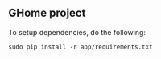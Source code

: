 ## GHome project

To setup dependencies, do the following:

    sudo pip install -r app/requirements.txt
